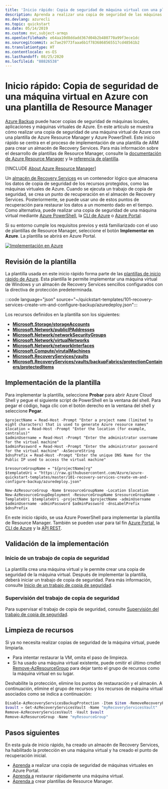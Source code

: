 ```yaml
---
title: 'Inicio rápido: Copia de seguridad de máquina virtual con una plantilla de Resource Manager'
description: Aprenda a realizar una copia de seguridad de las máquinas virtuales con la plantilla de Azure Resource Manager.
ms.devlang: azurecli
ms.topic: quickstart
ms.date: 05/14/2019
ms.custom: mvc,subject-armqs
ms.openlocfilehash: e64aa10d8ddadd367d04b2b480770a99f3ece1dc
ms.sourcegitcommit: ac7ae29773faaa6b1f7836868565517cd48561b2
ms.translationtype: HT
ms.contentlocale: es-ES
ms.lasthandoff: 08/25/2020
ms.locfileid: "88826538"
---
```

# <a name="quickstart-back-up-a-virtual-machine-in-azure-with-an-arm-template"></a>Inicio rápido: Copia de seguridad de una máquina virtual en Azure con una plantilla de Resource Manager

[Azure Backup](backup-overview.md) puede hacer copias de seguridad de máquinas locales, aplicaciones y máquinas virtuales de Azure. En este artículo se muestra cómo realizar una copia de seguridad de una máquina virtual de Azure con una plantilla de Azure Resource Manager y Azure PowerShell. Este inicio rápido se centra en el proceso de implementación de una plantilla de ARM para crear un almacén de Recovery Services. Para más información sobre el desarrollo de plantillas de Resource Manager, consulte la [documentación de Azure Resource Manager](../azure-resource-manager/index.yml) y la [referencia de plantilla](/azure/templates/microsoft.recoveryservices/allversions).

[!INCLUDE [About Azure Resource Manager](../../includes/resource-manager-quickstart-introduction.md)]

Un [almacén de Recovery Services](backup-azure-recovery-services-vault-overview.md) es un contenedor lógico que almacena los datos de copia de seguridad de los recursos protegidos, como las máquinas virtuales de Azure. Cuando se ejecuta un trabajo de copia de seguridad, se crea un punto de recuperación en el almacén de Recovery Services. Posteriormente, se puede usar uno de estos puntos de recuperación para restaurar los datos a un momento dado en el tiempo. Como alternativa, puede realizar una copia de seguridad de una máquina virtual mediante [Azure PowerShell](./quick-backup-vm-powershell.md), la [CLI de Azure](quick-backup-vm-cli.md) o [Azure Portal](quick-backup-vm-portal.md).

Si su entorno cumple los requisitos previos y está familiarizado con el uso de plantillas de Resource Manager, seleccione el botón **Implementar en Azure**. La plantilla se abrirá en Azure Portal.

[![Implementación en Azure](../media/template-deployments/deploy-to-azure.svg)](https://portal.azure.com/#create/Microsoft.Template/uri/https%3A%2F%2Fraw.githubusercontent.com%2FAzure%2Fazure-quickstart-templates%2Fmaster%2F101-recovery-services-create-vm-and-configure-backup%2Fazuredeploy.json)

## <a name="review-the-template"></a>Revisión de la plantilla

La plantilla usada en este inicio rápido forma parte de las [plantillas de inicio rápido de Azure](https://azure.microsoft.com/resources/templates/101-recovery-services-create-vm-and-configure-backup/). Esta plantilla le permite implementar una máquina virtual de Windows y un almacén de Recovery Services sencillos configurados con la directiva de protección predeterminada.

:::code language="json" source="~/quickstart-templates/101-recovery-services-create-vm-and-configure-backup/azuredeploy.json":::

Los recursos definidos en la plantilla son los siguientes:

- [**Microsoft.Storage/storageAccounts**](/azure/templates/microsoft.storage/storageaccounts)
- [**Microsoft.Network/publicIPAddresses**](/azure/templates/microsoft.network/publicipaddresses)
- [**Microsoft.Network/networkSecurityGroups**](/azure/templates/microsoft.network/networksecuritygroups)
- [**Microsoft.Network/virtualNetworks**](/azure/templates/microsoft.network/virtualnetworks)
- [**Microsoft.Network/networkInterfaces**](/azure/templates/microsoft.network/networkinterfaces)
- [**Microsoft.Compute/virutalMachines**](/azure/templates/microsoft.compute/virtualmachines)
- [**Microsoft.RecoveryServices/vaults**](/azure/templates/microsoft.recoveryservices/2016-06-01/vaults)
- [**Microsoft.RecoveryServices/vaults/backupFabrics/protectionContainers/protectedItems**](/azure/templates/microsoft.recoveryservices/vaults/backupfabrics/protectioncontainers/protecteditems)

## <a name="deploy-the-template"></a>Implementación de la plantilla

Para implementar la plantilla, seleccione **Probar** para abrir Azure Cloud Shell y pegue el siguiente script de PowerShell en la ventana del shell. Para pegar el código, haga clic con el botón derecho en la ventana del shell y seleccione **Pegar**.

```azurepowershell-interactive
$projectName = Read-Host -Prompt "Enter a project name (limited to eight characters) that is used to generate Azure resource names"
$location = Read-Host -Prompt "Enter the location (for example, centralus)"
$adminUsername = Read-Host -Prompt "Enter the administrator username for the virtual machine"
$adminPassword = Read-Host -Prompt "Enter the administrator password for the virtual machine" -AsSecureString
$dnsPrefix = Read-Host -Prompt "Enter the unique DNS Name for the Public IP used to access the virtual machine"

$resourceGroupName = "${projectName}rg"
$templateUri = "https://raw.githubusercontent.com/Azure/azure-quickstart-templates/master/101-recovery-services-create-vm-and-configure-backup/azuredeploy.json"

New-AzResourceGroup -Name $resourceGroupName -Location $location
New-AzResourceGroupDeployment -ResourceGroupName $resourceGroupName -TemplateUri $templateUri -projectName $projectName -adminUsername $adminUsername -adminPassword $adminPassword -dnsLabelPrefix $dnsPrefix
```

En este inicio rápido, se usa Azure PowerShell para implementar la plantilla de Resource Manager. También se pueden usar para tal fin [Azure Portal](../azure-resource-manager/templates/deploy-portal.md), la [CLI de Azure](../azure-resource-manager/templates/deploy-cli.md) y la [API REST](../azure-resource-manager/templates/deploy-rest.md).

## <a name="validate-the-deployment"></a>Validación de la implementación

### <a name="start-a-backup-job"></a>Inicio de un trabajo de copia de seguridad

La plantilla crea una máquina virtual y le permite crear una copia de seguridad de la máquina virtual. Después de implementar la plantilla, deberá iniciar un trabajo de copia de seguridad. Para más información, consulte [Inicio de un trabajo de copia de seguridad](./quick-backup-vm-powershell.md#start-a-backup-job).

### <a name="monitor-the-backup-job"></a>Supervisión del trabajo de copia de seguridad

Para supervisar el trabajo de copia de seguridad, consulte [Supervisión del trabajo de copia de seguridad](./quick-backup-vm-powershell.md#monitor-the-backup-job).

## <a name="clean-up-resources"></a>Limpieza de recursos

Si ya no necesita realizar copias de seguridad de la máquina virtual, puede limpiarla.

- Para intentar restaurar la VM, omita el paso de limpieza.
- Si ha usado una máquina virtual existente, puede omitir el último cmdlet [Remove-AzResourceGroup](/powershell/module/az.resources/remove-azresourcegroup) para dejar tanto el grupo de recursos como la máquina virtual en su lugar.

Deshabilite la protección, elimine los puntos de restauración y el almacén. A continuación, elimine el grupo de recursos y los recursos de máquina virtual asociados como se indica a continuación:

```powershell
Disable-AzRecoveryServicesBackupProtection -Item $item -RemoveRecoveryPoints
$vault = Get-AzRecoveryServicesVault -Name "myRecoveryServicesVault"
Remove-AzRecoveryServicesVault -Vault $vault
Remove-AzResourceGroup -Name "myResourceGroup"
```

## <a name="next-steps"></a>Pasos siguientes

En esta guía de inicio rápido, ha creado un almacén de Recovery Services, ha habilitado la protección en una máquina virtual y ha creado el punto de recuperación inicial.

- [Aprenda](tutorial-backup-vm-at-scale.md) a realizar una copia de seguridad de máquinas virtuales en Azure Portal.
- [Aprenda a](tutorial-restore-disk.md) restaurar rápidamente una máquina virtual.
- [Aprenda a](../azure-resource-manager/templates/template-tutorial-create-first-template.md) crear plantillas de Resource Manager.
